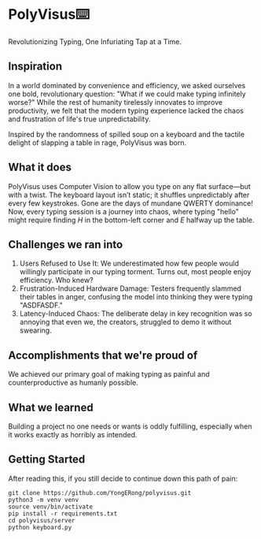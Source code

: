 # PolyVisus⌨️
Revolutionizing Typing, One Infuriating Tap at a Time.

## Inspiration
In a world dominated by convenience and efficiency, we asked ourselves one bold, revolutionary question: "What if we could make typing infinitely worse?" While the rest of humanity tirelessly innovates to improve productivity, we felt that the modern typing experience lacked the chaos and frustration of life's true unpredictability. 

Inspired by the randomness of spilled soup on a keyboard and the tactile delight of slapping a table in rage, PolyVisus was born.

## What it does
PolyVisus uses Computer Vision to allow you type on any flat surface—but with a twist. The keyboard layout isn’t static; it shuffles unpredictably after every few keystrokes. Gone are the days of mundane QWERTY dominance! Now, every typing session is a journey into chaos, where typing "hello" might require finding *H* in the bottom-left corner and *E* halfway up the table.

## Challenges we ran into
1. Users Refused to Use It: We underestimated how few people would willingly participate in our typing torment. Turns out, most people enjoy efficiency. Who knew?
2. Frustration-Induced Hardware Damage: Testers frequently slammed their tables in anger, confusing the model into thinking they were typing "ASDFASDF."
3. Latency-Induced Chaos: The deliberate delay in key recognition was so annoying that even we, the creators, struggled to demo it without swearing.

## Accomplishments that we're proud of
We achieved our primary goal of making typing as painful and counterproductive as humanly possible.

## What we learned
Building a project no one needs or wants is oddly fulfilling, especially when it works exactly as horribly as intended.

## Getting Started
After reading this, if you still decide to continue down this path of pain:
```
git clone https://github.com/YongERong/polyvisus.git
python3 -m venv venv
source venv/bin/activate
pip install -r requirements.txt
cd polyvisus/server
python keyboard.py
```

